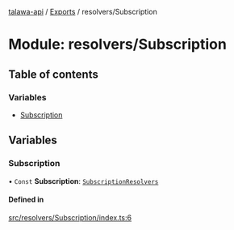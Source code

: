 [talawa-api](../README.md) / [Exports](../modules.md) / resolvers/Subscription

# Module: resolvers/Subscription

## Table of contents

### Variables

- [Subscription](resolvers_Subscription.md#subscription)

## Variables

### Subscription

• `Const` **Subscription**: [`SubscriptionResolvers`](types_generatedGraphQLTypes.md#subscriptionresolvers)

#### Defined in

[src/resolvers/Subscription/index.ts:6](https://github.com/PalisadoesFoundation/talawa-api/blob/66970ab/src/resolvers/Subscription/index.ts#L6)
